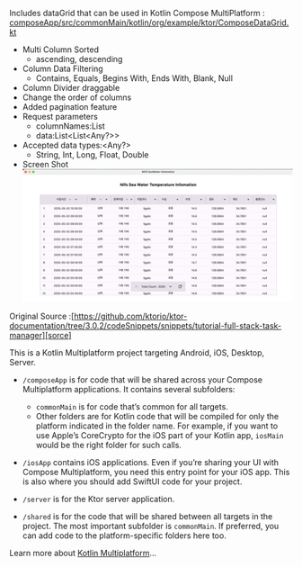 Includes dataGrid that can be used in Kotlin Compose MultiPlatform : [composeApp/src/commonMain/kotlin/org/example/ktor/ComposeDataGrid.kt](https://github.com/unchil/full-stack-task-manager/blob/main/composeApp/src/commonMain/kotlin/org/example/ktor/ComposeDataGrid.kt)
* Multi Column Sorted
  - ascending, descending
* Column Data Filtering
  - Contains, Equals, Begins With, Ends With, Blank, Null
* Column Divider draggable
* Change the order of columns
* Added pagination feature
* Request parameters
   - columnNames:List<String>
   - data:List<List<Any?>>
* Accepted data types:<Any?>
  - String, Int, Long, Float, Double
* Screen Shot
![Alt text](https://github.com/unchil/full-stack-task-manager/blob/main/composeApp/src/commonMain/composeResources/composeMultiPlatform_dataGrid.png)

Original Source :[https://github.com/ktorio/ktor-documentation/tree/3.0.2/codeSnippets/snippets/tutorial-full-stack-task-manager][sorce]

This is a Kotlin Multiplatform project targeting Android, iOS, Desktop, Server.

* `/composeApp` is for code that will be shared across your Compose Multiplatform applications.
  It contains several subfolders:
  - `commonMain` is for code that’s common for all targets.
  - Other folders are for Kotlin code that will be compiled for only the platform indicated in the folder name.
    For example, if you want to use Apple’s CoreCrypto for the iOS part of your Kotlin app,
    `iosMain` would be the right folder for such calls.

* `/iosApp` contains iOS applications. Even if you’re sharing your UI with Compose Multiplatform, 
  you need this entry point for your iOS app. This is also where you should add SwiftUI code for your project.

* `/server` is for the Ktor server application.

* `/shared` is for the code that will be shared between all targets in the project.
  The most important subfolder is `commonMain`. If preferred, you can add code to the platform-specific folders here too.


Learn more about [Kotlin Multiplatform](https://www.jetbrains.com/help/kotlin-multiplatform-dev/get-started.html)…


[sorce]: https://github.com/ktorio/ktor-documentation/tree/3.0.2/codeSnippets/snippets/tutorial-full-stack-task-manager "tutorial-full-stack-task-manager"
